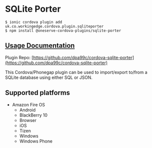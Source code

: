 # SQLite Porter

```text
$ ionic cordova plugin add uk.co.workingedge.cordova.plugin.sqliteporter
$ npm install @oneserve-cordova-plugins/sqlite-porter
```

## [Usage Documentation](https://oneserve.gitbook.io/oneserve-cordova-plugins/plugins/sqlite-porter/)

Plugin Repo: [https://github.com/dpa99c/cordova-sqlite-porter](https://github.com/dpa99c/cordova-sqlite-porter)

This Cordova/Phonegap plugin can be used to import/export to/from a SQLite database using either SQL or JSON.

## Supported platforms

* Amazon Fire OS
  * Android
  * BlackBerry 10
  * Browser
  * iOS
  * Tizen
  * Windows
  * Windows Phone


